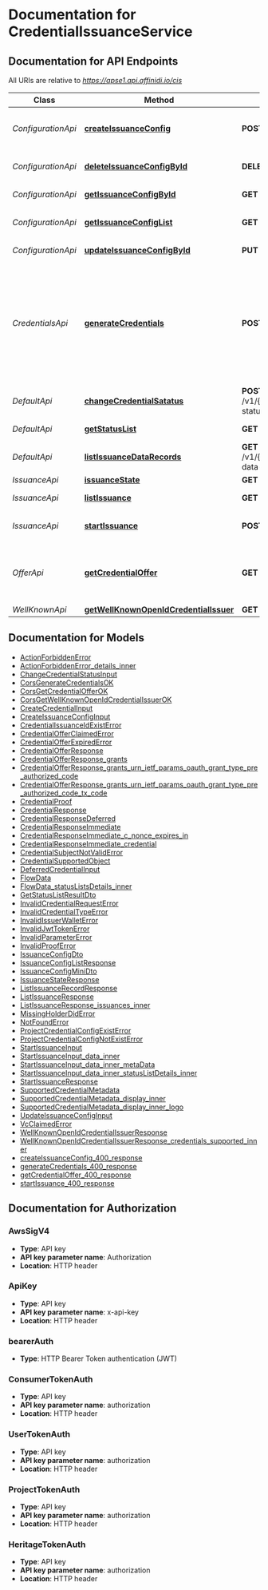 # Documentation for CredentialIssuanceService

<a name="documentation-for-api-endpoints"></a>

## Documentation for API Endpoints

All URIs are relative to *https://apse1.api.affinidi.io/cis*

| Class              | Method                                                                                            | HTTP request                                                                            | Description                                                                                                                                                                                                            |
| ------------------ | ------------------------------------------------------------------------------------------------- | --------------------------------------------------------------------------------------- | ---------------------------------------------------------------------------------------------------------------------------------------------------------------------------------------------------------------------- |
| _ConfigurationApi_ | [**createIssuanceConfig**](Apis/ConfigurationApi.md#createissuanceconfig)                         | **POST** /v1/configurations                                                             | Create issuance configuration, project have only one configuration                                                                                                                                                     |
| _ConfigurationApi_ | [**deleteIssuanceConfigById**](Apis/ConfigurationApi.md#deleteissuanceconfigbyid)                 | **DELETE** /v1/configurations/{configurationId}                                         | Delete project issuance configuration                                                                                                                                                                                  |
| _ConfigurationApi_ | [**getIssuanceConfigById**](Apis/ConfigurationApi.md#getissuanceconfigbyid)                       | **GET** /v1/configurations/{configurationId}                                            | Get issuance configuration by id                                                                                                                                                                                       |
| _ConfigurationApi_ | [**getIssuanceConfigList**](Apis/ConfigurationApi.md#getissuanceconfiglist)                       | **GET** /v1/configurations                                                              | Get issuance configuration for my selected project                                                                                                                                                                     |
| _ConfigurationApi_ | [**updateIssuanceConfigById**](Apis/ConfigurationApi.md#updateissuanceconfigbyid)                 | **PUT** /v1/configurations/{configurationId}                                            | Update issuance configuration                                                                                                                                                                                          |
| _CredentialsApi_   | [**generateCredentials**](Apis/CredentialsApi.md#generatecredentials)                             | **POST** /v1/{projectId}/credential                                                     | Issue credential for end user upon presentation a valid access token. Since we don't immediate issue credential It's expected to return `transaction_id` and use this `transaction_id` to get the deferred credentials |
| _DefaultApi_       | [**changeCredentialSatatus**](Apis/DefaultApi.md#changecredentialsatatus)                         | **POST** /v1/{projectId}/configurations/{configurationId}/issuance/change-status/       | change credential status.                                                                                                                                                                                              |
| _DefaultApi_       | [**getStatusList**](Apis/DefaultApi.md#getstatuslist)                                             | **GET** /v1/{projectId}/status-list/{statusListId}                                      | Return status list credential                                                                                                                                                                                          |
| _DefaultApi_       | [**listIssuanceDataRecords**](Apis/DefaultApi.md#listissuancedatarecords)                         | **GET** /v1/{projectId}/configurations/{configurationId}/issuance/issuance-data-records | List records                                                                                                                                                                                                           |
| _IssuanceApi_      | [**issuanceState**](Apis/IssuanceApi.md#issuancestate)                                            | **GET** /v1/{projectId}/issuance/state/{issuanceId}                                     | Get issuance status                                                                                                                                                                                                    |
| _IssuanceApi_      | [**listIssuance**](Apis/IssuanceApi.md#listissuance)                                              | **GET** /v1/{projectId}/issuance                                                        | List all issuances for Project                                                                                                                                                                                         |
| _IssuanceApi_      | [**startIssuance**](Apis/IssuanceApi.md#startissuance)                                            | **POST** /v1/{projectId}/issuance/start                                                 | Endpoint used b websites to start the issuance process                                                                                                                                                                 |
| _OfferApi_         | [**getCredentialOffer**](Apis/OfferApi.md#getcredentialoffer)                                     | **GET** /v1/{projectId}/offers/{issuanceId}                                             | Endpoint used to return Credential Offer details, used with `credential_offer_uri` response                                                                                                                            |
| _WellKnownApi_     | [**getWellKnownOpenIdCredentialIssuer**](Apis/WellKnownApi.md#getwellknownopenidcredentialissuer) | **GET** /v1/{projectId}/.well-known/openid-credential-issuer                            |                                                                                                                                                                                                                        |

<a name="documentation-for-models"></a>

## Documentation for Models

- [ActionForbiddenError](./Models/ActionForbiddenError.md)
- [ActionForbiddenError_details_inner](./Models/ActionForbiddenError_details_inner.md)
- [ChangeCredentialStatusInput](./Models/ChangeCredentialStatusInput.md)
- [CorsGenerateCredentialsOK](./Models/CorsGenerateCredentialsOK.md)
- [CorsGetCredentialOfferOK](./Models/CorsGetCredentialOfferOK.md)
- [CorsGetWellKnownOpenIdCredentialIssuerOK](./Models/CorsGetWellKnownOpenIdCredentialIssuerOK.md)
- [CreateCredentialInput](./Models/CreateCredentialInput.md)
- [CreateIssuanceConfigInput](./Models/CreateIssuanceConfigInput.md)
- [CredentialIssuanceIdExistError](./Models/CredentialIssuanceIdExistError.md)
- [CredentialOfferClaimedError](./Models/CredentialOfferClaimedError.md)
- [CredentialOfferExpiredError](./Models/CredentialOfferExpiredError.md)
- [CredentialOfferResponse](./Models/CredentialOfferResponse.md)
- [CredentialOfferResponse_grants](./Models/CredentialOfferResponse_grants.md)
- [CredentialOfferResponse_grants_urn_ietf_params_oauth_grant_type_pre_authorized_code](./Models/CredentialOfferResponse_grants_urn_ietf_params_oauth_grant_type_pre_authorized_code.md)
- [CredentialOfferResponse_grants_urn_ietf_params_oauth_grant_type_pre_authorized_code_tx_code](./Models/CredentialOfferResponse_grants_urn_ietf_params_oauth_grant_type_pre_authorized_code_tx_code.md)
- [CredentialProof](./Models/CredentialProof.md)
- [CredentialResponse](./Models/CredentialResponse.md)
- [CredentialResponseDeferred](./Models/CredentialResponseDeferred.md)
- [CredentialResponseImmediate](./Models/CredentialResponseImmediate.md)
- [CredentialResponseImmediate_c_nonce_expires_in](./Models/CredentialResponseImmediate_c_nonce_expires_in.md)
- [CredentialResponseImmediate_credential](./Models/CredentialResponseImmediate_credential.md)
- [CredentialSubjectNotValidError](./Models/CredentialSubjectNotValidError.md)
- [CredentialSupportedObject](./Models/CredentialSupportedObject.md)
- [DeferredCredentialInput](./Models/DeferredCredentialInput.md)
- [FlowData](./Models/FlowData.md)
- [FlowData_statusListsDetails_inner](./Models/FlowData_statusListsDetails_inner.md)
- [GetStatusListResultDto](./Models/GetStatusListResultDto.md)
- [InvalidCredentialRequestError](./Models/InvalidCredentialRequestError.md)
- [InvalidCredentialTypeError](./Models/InvalidCredentialTypeError.md)
- [InvalidIssuerWalletError](./Models/InvalidIssuerWalletError.md)
- [InvalidJwtTokenError](./Models/InvalidJwtTokenError.md)
- [InvalidParameterError](./Models/InvalidParameterError.md)
- [InvalidProofError](./Models/InvalidProofError.md)
- [IssuanceConfigDto](./Models/IssuanceConfigDto.md)
- [IssuanceConfigListResponse](./Models/IssuanceConfigListResponse.md)
- [IssuanceConfigMiniDto](./Models/IssuanceConfigMiniDto.md)
- [IssuanceStateResponse](./Models/IssuanceStateResponse.md)
- [ListIssuanceRecordResponse](./Models/ListIssuanceRecordResponse.md)
- [ListIssuanceResponse](./Models/ListIssuanceResponse.md)
- [ListIssuanceResponse_issuances_inner](./Models/ListIssuanceResponse_issuances_inner.md)
- [MissingHolderDidError](./Models/MissingHolderDidError.md)
- [NotFoundError](./Models/NotFoundError.md)
- [ProjectCredentialConfigExistError](./Models/ProjectCredentialConfigExistError.md)
- [ProjectCredentialConfigNotExistError](./Models/ProjectCredentialConfigNotExistError.md)
- [StartIssuanceInput](./Models/StartIssuanceInput.md)
- [StartIssuanceInput_data_inner](./Models/StartIssuanceInput_data_inner.md)
- [StartIssuanceInput_data_inner_metaData](./Models/StartIssuanceInput_data_inner_metaData.md)
- [StartIssuanceInput_data_inner_statusListDetails_inner](./Models/StartIssuanceInput_data_inner_statusListDetails_inner.md)
- [StartIssuanceResponse](./Models/StartIssuanceResponse.md)
- [SupportedCredentialMetadata](./Models/SupportedCredentialMetadata.md)
- [SupportedCredentialMetadata_display_inner](./Models/SupportedCredentialMetadata_display_inner.md)
- [SupportedCredentialMetadata_display_inner_logo](./Models/SupportedCredentialMetadata_display_inner_logo.md)
- [UpdateIssuanceConfigInput](./Models/UpdateIssuanceConfigInput.md)
- [VcClaimedError](./Models/VcClaimedError.md)
- [WellKnownOpenIdCredentialIssuerResponse](./Models/WellKnownOpenIdCredentialIssuerResponse.md)
- [WellKnownOpenIdCredentialIssuerResponse_credentials_supported_inner](./Models/WellKnownOpenIdCredentialIssuerResponse_credentials_supported_inner.md)
- [createIssuanceConfig_400_response](./Models/createIssuanceConfig_400_response.md)
- [generateCredentials_400_response](./Models/generateCredentials_400_response.md)
- [getCredentialOffer_400_response](./Models/getCredentialOffer_400_response.md)
- [startIssuance_400_response](./Models/startIssuance_400_response.md)

<a name="documentation-for-authorization"></a>

## Documentation for Authorization

<a name="AwsSigV4"></a>

### AwsSigV4

- **Type**: API key
- **API key parameter name**: Authorization
- **Location**: HTTP header

<a name="ApiKey"></a>

### ApiKey

- **Type**: API key
- **API key parameter name**: x-api-key
- **Location**: HTTP header

<a name="bearerAuth"></a>

### bearerAuth

- **Type**: HTTP Bearer Token authentication (JWT)

<a name="ConsumerTokenAuth"></a>

### ConsumerTokenAuth

- **Type**: API key
- **API key parameter name**: authorization
- **Location**: HTTP header

<a name="UserTokenAuth"></a>

### UserTokenAuth

- **Type**: API key
- **API key parameter name**: authorization
- **Location**: HTTP header

<a name="ProjectTokenAuth"></a>

### ProjectTokenAuth

- **Type**: API key
- **API key parameter name**: authorization
- **Location**: HTTP header

<a name="HeritageTokenAuth"></a>

### HeritageTokenAuth

- **Type**: API key
- **API key parameter name**: authorization
- **Location**: HTTP header
